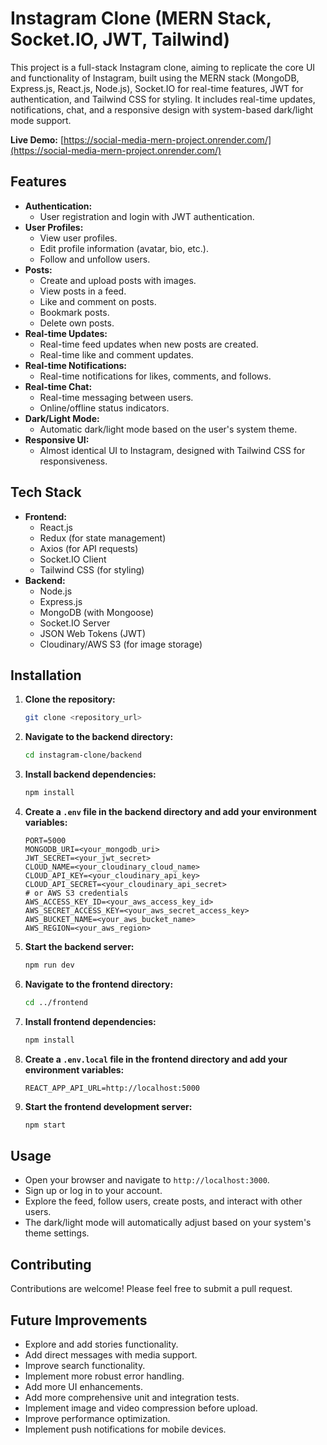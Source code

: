 # Instagram Clone (MERN Stack, Socket.IO, JWT, Tailwind)

This project is a full-stack Instagram clone, aiming to replicate the core UI and functionality of Instagram, built using the MERN stack (MongoDB, Express.js, React.js, Node.js), Socket.IO for real-time features, JWT for authentication, and Tailwind CSS for styling. It includes real-time updates, notifications, chat, and a responsive design with system-based dark/light mode support.

**Live Demo:** [https://social-media-mern-project.onrender.com/](https://social-media-mern-project.onrender.com/)

## Features

-   **Authentication:**
    -   User registration and login with JWT authentication.
-   **User Profiles:**
    -   View user profiles.
    -   Edit profile information (avatar, bio, etc.).
    -   Follow and unfollow users.
-   **Posts:**
    -   Create and upload posts with images.
    -   View posts in a feed.
    -   Like and comment on posts.
    -   Bookmark posts.
    -   Delete own posts.
-   **Real-time Updates:**
    -   Real-time feed updates when new posts are created.
    -   Real-time like and comment updates.
-   **Real-time Notifications:**
    -   Real-time notifications for likes, comments, and follows.
-   **Real-time Chat:**
    -   Real-time messaging between users.
    -   Online/offline status indicators.
-   **Dark/Light Mode:**
    -   Automatic dark/light mode based on the user's system theme.
-   **Responsive UI:**
    -   Almost identical UI to Instagram, designed with Tailwind CSS for responsiveness.

## Tech Stack

-   **Frontend:**
    -   React.js
    -   Redux (for state management)
    -   Axios (for API requests)
    -   Socket.IO Client
    -   Tailwind CSS (for styling)
-   **Backend:**
    -   Node.js
    -   Express.js
    -   MongoDB (with Mongoose)
    -   Socket.IO Server
    -   JSON Web Tokens (JWT)
    -   Cloudinary/AWS S3 (for image storage)

## Installation

1.  **Clone the repository:**

    ```bash
    git clone <repository_url>
    ```

2.  **Navigate to the backend directory:**

    ```bash
    cd instagram-clone/backend
    ```

3.  **Install backend dependencies:**

    ```bash
    npm install
    ```

4.  **Create a `.env` file in the backend directory and add your environment variables:**

    ```
    PORT=5000
    MONGODB_URI=<your_mongodb_uri>
    JWT_SECRET=<your_jwt_secret>
    CLOUD_NAME=<your_cloudinary_cloud_name>
    CLOUD_API_KEY=<your_cloudinary_api_key>
    CLOUD_API_SECRET=<your_cloudinary_api_secret>
    # or AWS S3 credentials
    AWS_ACCESS_KEY_ID=<your_aws_access_key_id>
    AWS_SECRET_ACCESS_KEY=<your_aws_secret_access_key>
    AWS_BUCKET_NAME=<your_aws_bucket_name>
    AWS_REGION=<your_aws_region>
    ```

5.  **Start the backend server:**

    ```bash
    npm run dev
    ```

6.  **Navigate to the frontend directory:**

    ```bash
    cd ../frontend
    ```

7.  **Install frontend dependencies:**

    ```bash
    npm install
    ```

8.  **Create a `.env.local` file in the frontend directory and add your environment variables:**

    ```
    REACT_APP_API_URL=http://localhost:5000
    ```

9.  **Start the frontend development server:**

    ```bash
    npm start
    ```

## Usage

-   Open your browser and navigate to `http://localhost:3000`.
-   Sign up or log in to your account.
-   Explore the feed, follow users, create posts, and interact with other users.
-   The dark/light mode will automatically adjust based on your system's theme settings.

## Contributing

Contributions are welcome! Please feel free to submit a pull request.

## Future Improvements

-   Explore and add stories functionality.
-   Add direct messages with media support.
-   Improve search functionality.
-   Implement more robust error handling.
-   Add more UI enhancements.
-   Add more comprehensive unit and integration tests.
-   Implement image and video compression before upload.
-   Improve performance optimization.
-   Implement push notifications for mobile devices.
